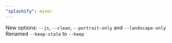 ```yaml
---
"splashify": minor
---
```


New options: `--js`, `--clean`, `--portrait-only` and `--landscape-only`
Renamed `--keep-stale` to `--keep`
